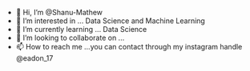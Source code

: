 - 👋 Hi, I’m @Shanu-Mathew
- 👀 I’m interested in ... Data Science and Machine Learning
- 🌱 I’m currently learning ... Data Science 
- 💞️ I’m looking to collaborate on ... 
- 📫 How to reach me ...you can contact through my instagram handle @eadon_17

<!---
Shanu-Mathew/Shanu-Mathew is a ✨ special ✨ repository because its `README.md` (this file) appears on your GitHub profile.
You can click the Preview link to take a look at your changes.
--->
